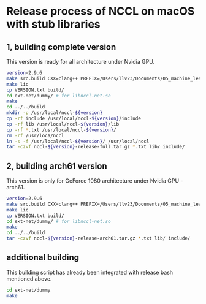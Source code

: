 ﻿# Release process of NCCL on macOS with stub libraries

## 1, building complete version

This version is ready for all architecture under Nvidia GPU.

```bash
version=2.9.6
make src.build CXX=clang++ PREFIX=/Users/llv23/Documents/05_machine_learning/dl_gpu_mac/drivers_mac/nccl-osx/nccl-${version} TRACE=1 -j12
make lic
cp VERSION.txt build/
cd ext-net/dummy/ # for libnccl-net.so
make
cd ../../build
mkdir -p /usr/local/nccl-${version}
cp -rf include /usr/local/nccl-${version}/include
cp -rf lib /usr/local/nccl-${version}/lib
cp -rf *.txt /usr/local/nccl-${version}/
rm -rf /usr/loca/nccl
ln -s -f /usr/local/nccl-${version}/ /usr/local/nccl
tar -czvf nccl-${version}-release-full.tar.gz *.txt lib/ include/
```

## 2, building arch61 version

This version is only for GeForce 1080 architecture under Nvidia GPU - arch61.

```bash
version=2.9.6
make src.build CXX=clang++ PREFIX=/Users/llv23/Documents/05_machine_learning/dl_gpu_mac/drivers_mac/nccl-osx/nccl-${version} TRACE=1 NVCC_GENCODE="-gencode=arch=compute_61,code=sm_61" -j12
make lic
cp VERSION.txt build/
cd ext-net/dummy/ # for libnccl-net.so
make
cd ../../build
tar -czvf nccl-${version}-release-arch61.tar.gz *.txt lib/ include/
```

## additional building

This building script has already been integrated with release bash mentioned above.

```bash
cd ext-net/dummy
make
```
